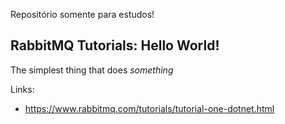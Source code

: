 Repositório somente para estudos!

## RabbitMQ Tutorials: Hello World!

The simplest thing that does _something_

Links:

- https://www.rabbitmq.com/tutorials/tutorial-one-dotnet.html

